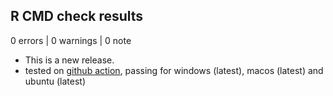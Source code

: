 ## R CMD check results

0 errors | 0 warnings | 0 note

* This is a new release.
* tested on [github action](https://github.com/EodHistoricalData/R-Library-for-financial-data-2024/actions), passing for windows (latest), macos (latest) and ubuntu (latest)
